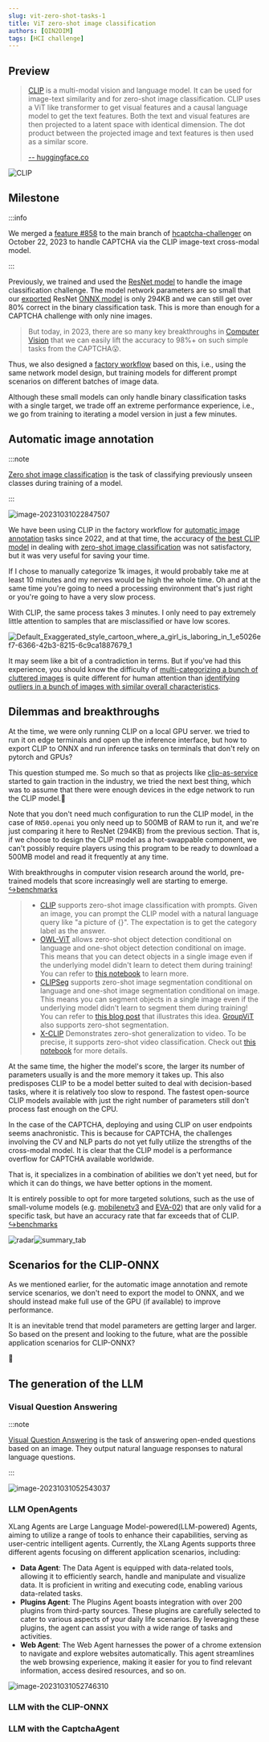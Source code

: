 ```yaml
---
slug: vit-zero-shot-tasks-1
title: ViT zero-shot image classification
authors: [QIN2DIM]
tags: [HCI challenge]
---
```


## Preview

> [CLIP](https://arxiv.org/abs/2103.00020) is a multi-modal vision and language model. It can be used for image-text similarity and for zero-shot image classification. CLIP uses a ViT like transformer to get visual features and a causal language model to get the text features. Both the text and visual features are then projected to a latent space with identical dimension. The dot product between the projected image and text features is then used as a similar score.
>
> [-- huggingface.co](https://huggingface.co/docs/transformers/model_doc/clip)

![CLIP](https://r2-datalake.echosec.top/blog-obs/2023/10/3958bc6e52d9c3fc1fdabaf17657db76.png)

## Milestone

:::info

We merged a  [feature #858](https://github.com/QIN2DIM/hcaptcha-challenger/issues/858) to the main branch of [hcaptcha-challenger](https://github.com/QIN2DIM/hcaptcha-challenger) on October 22, 2023 to handle CAPTCHA via the CLIP image-text cross-modal model.

:::

Previously, we trained and used the [ResNet model](https://github.com/CaptchaAgent/hcaptcha-model-factory/blob/main/src/factories/resnet.py#L28) to handle the image classification challenge. The model network parameters are so small that our [exported](https://pytorch.org/tutorials/beginner/onnx/export_simple_model_to_onnx_tutorial.html) ResNet [ONNX model](https://onnxruntime.ai/) is only 294KB and we can still get over 80% correct in the binary classification task. This is more than enough for a CAPTCHA challenge with only nine images.  

> But today, in 2023, there are so many key breakthroughs in [Computer Vision](https://www.google.com/url?sa=t&rct=j&q=&esrc=s&source=web&cd=&cad=rja&uact=8&ved=2ahUKEwiahvedm56CAxXEI0QIHQeMBLkQFnoECBkQAQ&url=https%3A%2F%2Fwww.ibm.com%2Ftopics%2Fcomputer-vision&usg=AOvVaw3K4rO-yHQ-RhOQjD0LbKZO&opi=89978449) that we can easily lift the accuracy to 98%+ on such simple tasks from the  CAPTCHA😮.

Thus, we also designed a [factory workflow](https://github.com/CaptchaAgent/hcaptcha-model-factory/tree/main/automation) based on this, i.e., using the same network model design, but training models for different prompt scenarios on different batches of image data. 

Although these small models can only handle binary classification tasks with a single target, we trade off an extreme performance experience, i.e., we go from training to iterating a model version in just a few minutes. 

## Automatic image annotation

:::note

[Zero shot image classification](https://huggingface.co/tasks/zero-shot-image-classification) is the task of classifying previously unseen classes during training of a model.

:::

![image-20231031022847507](https://r2-datalake.echosec.top/blog-obs/2023/10/6dcf0cdc5089fa33fae236ab7ab4a951.png)

We have been using CLIP in the factory workflow for [automatic image annotation](https://en.wikipedia.org/wiki/Automatic_image_annotation) tasks since 2022, and at that time, the accuracy of [the best CLIP model](https://github.com/mlfoundations/open_clip/blob/main/docs/openclip_classification_results.csv) in dealing with [zero-shot image classification](https://huggingface.co/tasks/zero-shot-image-classification) was not satisfactory, but it was very useful for saving your time.

If I chose to manually categorize 1k images, it would probably take me at least 10 minutes and my nerves would be high the whole time. Oh and at the same time you're going to need a processing environment that's just right or you're going to have a very slow process.

With CLIP, the same process takes 3 minutes. I only need to pay extremely little attention to samples that are misclassified or have low scores. 

![Default_Exaggerated_style_cartoon_where_a_girl_is_laboring_in_1_e5026ef7-6366-42b3-8215-6c9ca1887679_1](https://r2-datalake.echosec.top/blog-obs/2023/10/450ca5abdc2de3401c8f687d6952ffb2.jpg)

It may seem like a bit of a contradiction in terms. But if you've had this experience, you should know the difficulty of <u>multi-categorizing a bunch of cluttered images</u> is quite different for human attention than <u>identifying outliers in a bunch of images with similar overall characteristics</u>.

## Dilemmas and breakthroughs

At the time, we were only running CLIP on a local GPU server. we tried to run it on edge terminals and open up the inference interface, but how to export CLIP to ONNX and run inference tasks on terminals that don't rely on pytorch and GPUs?

This question stumped me. So much so that as projects like [clip-as-service](https://github.com/jina-ai/clip-as-service) started to gain traction in the industry, we tried the next best thing, which was to assume that there were enough devices in the edge network to run the CLIP model.🥹

Note that you don't need much configuration to run the CLIP model, in the case of `RN50.openai` you only need up to 500MB of RAM to run it, and we're just comparing it here to ResNet (294KB) from the previous section. That is, if we choose to design the CLIP model as a hot-swappable component, we can't possibly require players using this program to be ready to download a 500MB model and read it frequently at any time.

With breakthroughs in computer vision research around the world, pre-trained models that score increasingly well are starting to emerge. [↪️benchmarks](https://github.com/mlfoundations/open_clip/blob/main/docs/openclip_results.csv)

> - [CLIP](https://huggingface.co/docs/transformers/main/en/model_doc/clip) supports zero-shot image classification with prompts. Given an image, you can prompt the CLIP model with a natural language query like "a picture of {}". The expectation is to get the category label as the answer.
> - [OWL-ViT](https://huggingface.co/docs/transformers/main/en/model_doc/owlvit) allows zero-shot object detection conditional on language and one-shot object detection conditional on image. This means that you can detect objects in a single image even if the underlying model didn't learn to detect them during training! You can refer to [this notebook](https://github.com/huggingface/notebooks/tree/main/examples#:~:text=zeroshot_object_detection_with_owlvit.ipynb) to learn more.
> - [CLIPSeg](https://huggingface.co/docs/transformers/model_doc/clipseg) supports zero-shot image segmentation conditional on language and one-shot image segmentation conditional on image. This means you can segment objects in a single image even if the underlying model didn't learn to segment them during training! You can refer to [this blog post](https://huggingface.co/blog/clipseg-zero-shot) that illustrates this idea. [GroupViT](https://huggingface.co/docs/transformers/model_doc/groupvit) also supports zero-shot segmentation.
> - [X-CLIP](https://huggingface.co/docs/transformers/main/en/model_doc/xclip) Demonstrates zero-shot generalization to video. To be precise, it supports zero-shot video classification. Check out [this notebook](https://github.com/NielsRogge/Transformers-Tutorials/blob/master/X-CLIP/Zero_shot_classify_a_YouTube_video_with_X_CLIP.ipynb) for more details.

At the same time, the higher the model's score, the larger its number of parameters usually is and the more memory it takes up. This also predisposes CLIP to be a model better suited to deal with decision-based tasks, where it is relatively too slow to respond. The fastest open-source CLIP models available with just the right number of parameters still don't process fast enough on the CPU.

In the case of the CAPTCHA, deploying and using CLIP on user endpoints seems anachronistic. This is because for CAPTCHA, the challenges involving the CV and NLP parts do not yet fully utilize the strengths of the cross-modal model. It is clear that the CLIP model is a performance overflow for CAPTCHA available worldwide.

That is, it specializes in a combination of abilities we don't yet need, but for which it can do things, we have better options in the moment.

It is entirely possible to opt for more targeted solutions, such as the use of small-volume models (e.g. [mobilenetv3](https://huggingface.co/timm/mobilenetv3_large_100.ra_in1k) and [EVA-02](https://github.com/baaivision/EVA/tree/master/EVA-02/asuka)) that are only valid for a specific task, but have an accuracy rate that far exceeds that of CLIP. [↪️benchmarks](https://github.com/huggingface/pytorch-image-models/blob/main/results/benchmark-infer-amp-nchw-pt113-cu117-rtx3090.csv)

![radar](https://r2-datalake.echosec.top/blog-obs/2023/10/d101ab93a2687bf69889c2b38cc62541.png)![summary_tab](https://r2-datalake.echosec.top/blog-obs/2023/10/8bf027fff3915204cd10e2bb7f2bc4d6.png)

## Scenarios for the CLIP-ONNX

As we mentioned earlier, for the automatic image annotation and remote service scenarios, we don't need to export the model to ONNX, and we should instead make full use of the GPU (if available) to improve performance. 

It is an inevitable trend that model parameters are getting larger and larger.  So based on the present and looking to the future, what are the possible application scenarios for CLIP-ONNX?

🚧

## The generation of the LLM

### Visual Question Answering

:::note

[Visual Question Answering](https://huggingface.co/tasks/visual-question-answering) is the task of answering open-ended questions based on an image. They output natural language responses to natural language questions.

:::

![image-20231031052543037](https://r2-datalake.echosec.top/blog-obs/2023/10/2a915379c573c45234bf03f9150a8133.png)

### LLM OpenAgents

XLang Agents are Large Language Model-powered(LLM-powered) Agents, aiming to utilize a range of tools to enhance their capabilities, serving as user-centric intelligent agents. Currently, the XLang Agents supports three different agents focusing on different application scenarios, including:

- **Data Agent**: The Data Agent is equipped with data-related tools, allowing it to efficiently search, handle and manipulate and visualize data. It is proficient in writing and executing code, enabling various data-related tasks.
- **Plugins Agent**: The Plugins Agent boasts integration with over 200 plugins from third-party sources. These plugins are carefully selected to cater to various aspects of your daily life scenarios. By leveraging these plugins, the agent can assist you with a wide range of tasks and activities.
- **Web Agent**: The Web Agent harnesses the power of a chrome extension to navigate and explore websites automatically. This agent streamlines the web browsing experience, making it easier for you to find relevant information, access desired resources, and so on.

![image-20231031052746310](https://r2-datalake.echosec.top/blog-obs/2023/10/1960d1a546180a884df4a3aa7fd03d9f.png)

### LLM with the CLIP-ONNX

### LLM with the CaptchaAgent